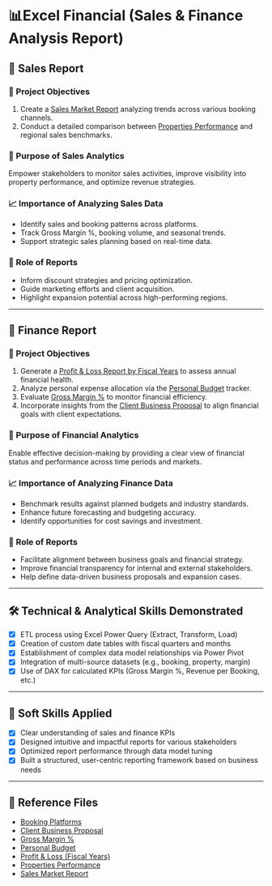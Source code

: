 # 📊Excel Financial (Sales & Finance Analysis Report)

## 🔹 Sales Report

### 🎯 Project Objectives
1. Create a [Sales Market Report](./Sales_Market_Report.pdf) analyzing trends across various booking channels.
2. Conduct a detailed comparison between [Properties Performance](./Properties_Performance.pdf) and regional sales benchmarks.

### 🧩 Purpose of Sales Analytics
Empower stakeholders to monitor sales activities, improve visibility into property performance, and optimize revenue strategies.

### 📈 Importance of Analyzing Sales Data
- Identify sales and booking patterns across platforms.
- Track Gross Margin %, booking volume, and seasonal trends.
- Support strategic sales planning based on real-time data.

### 🧠 Role of Reports
- Inform discount strategies and pricing optimization.
- Guide marketing efforts and client acquisition.
- Highlight expansion potential across high-performing regions.

---

## 💼 Finance Report

### 🎯 Project Objectives
1. Generate a [Profit & Loss Report by Fiscal Years](./Profit%20&%20Loss%20(Fiscal_Years).pdf) to assess annual financial health.
2. Analyze personal expense allocation via the [Personal Budget](./Personal_Budget.pdf) tracker.
3. Evaluate [Gross Margin %](./Gross_Margin_%.pdf) to monitor financial efficiency.
4. Incorporate insights from the [Client Business Proposal](./Client_Business_Proposal.pdf) to align financial goals with client expectations.

### 🧩 Purpose of Financial Analytics
Enable effective decision-making by providing a clear view of financial status and performance across time periods and markets.

### 📈 Importance of Analyzing Finance Data
- Benchmark results against planned budgets and industry standards.
- Enhance future forecasting and budgeting accuracy.
- Identify opportunities for cost savings and investment.

### 🧠 Role of Reports
- Facilitate alignment between business goals and financial strategy.
- Improve financial transparency for internal and external stakeholders.
- Help define data-driven business proposals and expansion cases.

---

## 🛠️ Technical & Analytical Skills Demonstrated

- [x] ETL process using Excel Power Query (Extract, Transform, Load)
- [x] Creation of custom date tables with fiscal quarters and months
- [x] Establishment of complex data model relationships via Power Pivot
- [x] Integration of multi-source datasets (e.g., booking, property, margin)
- [x] Use of DAX for calculated KPIs (Gross Margin %, Revenue per Booking, etc.)

---

## 🤝 Soft Skills Applied

- [x] Clear understanding of sales and finance KPIs
- [x] Designed intuitive and impactful reports for various stakeholders
- [x] Optimized report performance through data model tuning
- [x] Built a structured, user-centric reporting framework based on business needs

---

## 📁 Reference Files

- [Booking Platforms](./Booking_Platforms.pdf)  
- [Client Business Proposal](./Client_Business_Proposal.pdf)  
- [Gross Margin %](./Gross_Margin_%.pdf)  
- [Personal Budget](./Personal_Budget.pdf)  
- [Profit & Loss (Fiscal Years)](./Profit%20&%20Loss%20(Fiscal_Years).pdf)  
- [Properties Performance](./Properties_Performance.pdf)  
- [Sales Market Report](./Sales_Market_Report.pdf)  
